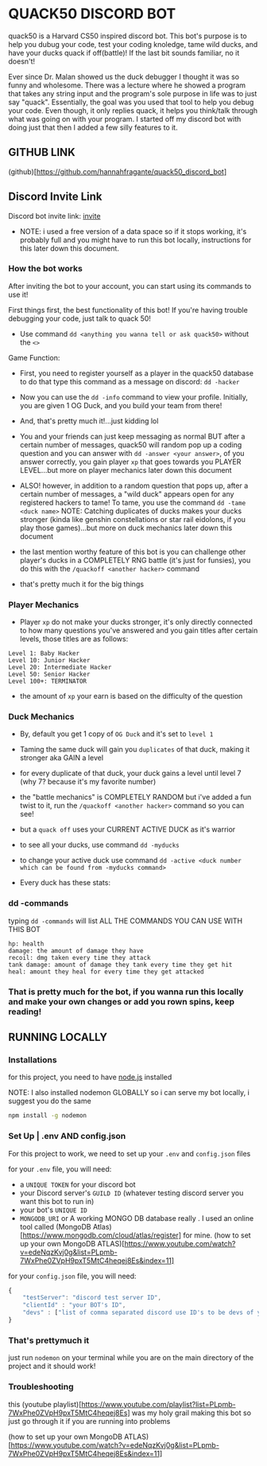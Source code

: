 # QUACK50 DISCORD BOT

quack50 is a Harvard CS50 inspired discord bot. This bot's purpose is to help you dubug your code, test your coding knoledge, tame wild ducks, and have your ducks quack if off(battle)! If the last bit sounds familiar, no it doesn't!

Ever since Dr. Malan showed us the duck debugger I thought it was so funny and wholesome.
There was a lecture where he showed a program that takes any string input and the program's sole purpose
in life was to just say "quack". Essentially, the goal was you used that tool to help you debug your code.
Even though, it only replies quack, it helps you think/talk through what was going on with your program.
I started off my discord bot with doing just that then I added a few silly features to it.

## GITHUB LINK

(github)[https://github.com/hannahfragante/quack50_discord_bot]

## Discord Invite Link

Discord bot invite link: [invite]()

- NOTE: i used a free version of a data space so if it stops working, it's probably full and you might have to run this bot locally, instructions for this later down this document.

### How the bot works
After inviting the bot to your account, you can start using its commands to use it!

First things first, the best functionality of this bot! If you're having trouble debugging your code, just talk to quack 50!
- Use command `dd <anything you wanna tell or ask quack50>` without the `<>`

Game Function:
- First, you need to register yourself as a player in the quack50 database to do that type this command as a message on discord: `dd -hacker`

- Now you can use the `dd -info` command to view your profile. Initially, you are given 1 OG Duck, and you build your team from there!

- And, that's pretty much it!...just kidding lol

- You and your friends can just keep messaging as normal BUT after a certain number of messages, quack50 will random pop up a coding question and you can answer with `dd -answer <your answer>`, of you answer correctly, you gain player `xp` that goes towards you PLAYER LEVEL...but more on player mechanics later down this document

- ALSO! however, in addition to a random question that pops up, after a certain number of messages, a "wild duck" appears open for any registered hackers to tame! To tame, you use the command `dd -tame <duck name>` NOTE: Catching duplicates of ducks makes your ducks stronger (kinda like genshin constellations or star rail eidolons, if you play those games)...but more on duck mechanics later down this document

- the last mention worthy feature of this bot is you can challenge other player's ducks in a COMPLETELY RNG battle (it's just for funsies), you do this with the `/quackoff <another hacker>` command

- that's pretty much it for the big things

### Player Mechanics

- Player `xp` do not make your ducks stronger, it's only directly connected to how many questions you've answered and you gain titles after certain levels, those titles are as follows:

```
Level 1: Baby Hacker
Level 10: Junior Hacker
Level 20: Intermediate Hacker
Level 50: Senior Hacker
Level 100+: TERMINATOR
```

- the amount of `xp` your earn is based on the difficulty of the question

### Duck Mechanics

- By, default you get 1 copy of `OG Duck` and it's set to `level 1`

- Taming the same duck will gain you `duplicates` of that duck, making it stronger aka GAIN a level

- for every duplicate of that duck, your duck gains a level until level 7 (why 7? because it's my favorite number)

- the "battle mechanics" is COMPLETELY RANDOM but i've added a fun twist to it, run the `/quackoff <another hacker>` command so you can see!

- but a `quack off` uses your CURRENT ACTIVE DUCK as it's warrior

- to see all your ducks, use command `dd -myducks`

- to change your active duck use command `dd -active <duck number which can be found from -myducks command>`

- Every duck has these stats:

### dd -commands

typing `dd -commands` will list ALL THE COMMANDS YOU CAN USE WITH THIS BOT

```
hp: health
damage: the amount of damage they have
recoil: dmg taken every time they attack
tank damage: amount of damage they tank every time they get hit
heal: amount they heal for every time they get attacked
```

### That is pretty much for the bot, if you wanna run this locally and make your own changes or add you rown spins, keep reading!



## RUNNING LOCALLY

### Installations

for this project, you need to have [node.js](https://nodejs.org/en/) installed

NOTE: I also installed nodemon GLOBALLY so i can serve my bot locally, i suggest you do the same
```bash
npm install -g nodemon
```

### Set Up | .env AND config.json 

For this project to work, we need to set up your `.env` and `config.json` files

for your `.env` file, you will need:
- a `UNIQUE TOKEN` for your discord bot
- your Discord server's `GUILD ID` (whatever testing discord server you want this bot to run in)
- your bot's `UNIQUE ID`
- `MONGODB_URI` or A working MONGO DB database really . I used an online tool called (MongoDB Atlas)[https://www.mongodb.com/cloud/atlas/register] for mine. (how to set up your own MongoDB ATLAS)[https://www.youtube.com/watch?v=edeNqzKvj0g&list=PLpmb-7WxPhe0ZVpH9pxT5MtC4heqej8Es&index=11]

for your `config.json` file, you will need:
```javascript
{
    "testServer": "discord test server ID",
    "clientId" : "your BOT's ID",
    "devs" : ["list of comma separated discord use ID's to be devs of your bot"]
}
``` 

### That's prettymuch it

just run `nodemon` on your terminal while you are on the main directory of the project and it should work!

### Troubleshooting

this (youtube playlist)[https://www.youtube.com/playlist?list=PLpmb-7WxPhe0ZVpH9pxT5MtC4heqej8Es] was my holy grail making this bot so just go through it if you are running into problems

(how to set up your own MongoDB ATLAS)[https://www.youtube.com/watch?v=edeNqzKvj0g&list=PLpmb-7WxPhe0ZVpH9pxT5MtC4heqej8Es&index=11]



